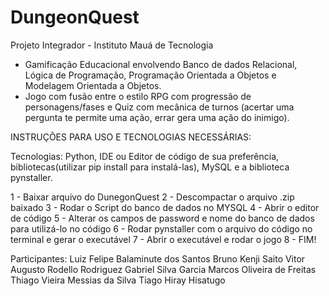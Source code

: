 # DungeonQuest
Projeto Integrador - Instituto Mauá de Tecnologia
- Gamificação Educacional envolvendo Banco de dados Relacional, Lógica de Programação, Programação Orientada a Objetos e Modelagem Orientada a Objetos.
- Jogo com fusão entre o estilo RPG com progressão de personagens/fases e  Quiz com mecânica de turnos (acertar uma pergunta te permite uma ação, errar gera uma ação do inimigo).



INSTRUÇÕES PARA USO E TECNOLOGIAS NECESSÁRIAS:

Tecnologias: Python, IDE ou Editor de código de sua preferência, bibliotecas(utilizar pip install para instalá-las), MySQL e a biblioteca pynstaller.

1 - Baixar arquivo do DunegonQuest
2 - Descompactar o arquivo .zip baixado
3 - Rodar o Script do banco de dados no MYSQL
4 - Abrir o editor de código
5 - Alterar os campos de password e nome do banco de dados para utilizá-lo no código
6 - Rodar pynstaller com o arquivo do código no terminal e gerar o executável
7 - Abrir o executável e rodar o jogo
8 - FIM!

Participantes:
Luiz Felipe Balaminute dos Santos
Bruno Kenji Saito
Vitor Augusto Rodello Rodriguez 
Gabriel Silva Garcia
Marcos Oliveira de Freitas  
Thiago Vieira Messias da Silva 
Tiago Hiray Hisatugo 
